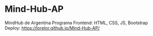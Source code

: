 # Mind-Hub-AP
MindHub de Argentina Programa Frontend: HTML, CSS, JS, Bootstrap
Deploy: https://lorelor.github.io/Mind-Hub-AP/
